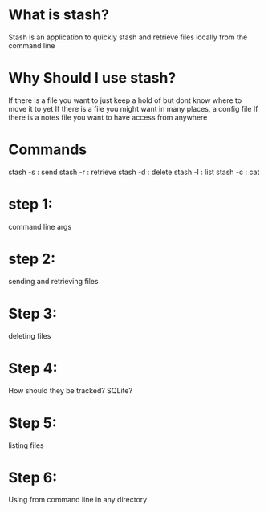 What is stash?
=====
Stash is an application to quickly stash and retrieve files locally from the command line


Why Should I use stash?
=====

If there is a file you want to just keep a hold of but dont know where to move it to yet
If there is a file you might want in many places, a config file
If there is a notes file you want to have access from anywhere


Commands
======
stash -s <filename> : send
stash -r <filename> : retrieve
stash -d <filename> : delete 
stash -l : list
stash -c <filename> : cat


step 1:
=====
command line args


step 2: 
====
sending and retrieving files


Step 3:
====
deleting files


Step 4:
====
How should they be tracked?
SQLite?


Step 5:
=====
listing files


Step 6:
====
Using from command line in any directory




